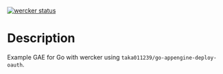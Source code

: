 [![wercker status](https://app.wercker.com/status/9d77e1f1e33af8d42258c18d7284b9c5/m "wercker status")](https://app.wercker.com/project/bykey/9d77e1f1e33af8d42258c18d7284b9c5)

# Description

Example GAE for Go with wercker using `taka011239/go-appengine-deploy-oauth`.

